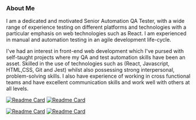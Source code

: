 ### About Me

I am a dedicated and motivated Senior Automation QA Tester, with a wide range of experience testing
on different platforms and technologies with a particular emphasis on web technologies such as React.
I am experienced in manual and automation testing in an agile development life-cycle. 

I've had an interest in front-end web development which I've pursed with self-taught projects where my QA and test automation skills have been an asset. Skilled in the use of technologies such as (React, Javascript, HTML,CSS, Git and Jest) whilst also possessing strong interpersonal, problem-solving skills. 
I also have experience of working in cross functional teams and have excellent communication skills and work well with others at all levels.

[![Readme Card](https://github-readme-stats.vercel.app/api/pin/?username=lblake&repo=Front-End-Projects)](https://github.com/lblake/Front-End-Projects) [![Readme Card](https://github-readme-stats.vercel.app/api/pin/?username=lblake&repo=TreeHouse-WebDev-Project-1)](https://github.com/lblake/TreeHouse-WebDev-Project-1)



[![Readme Card](https://github-readme-stats.vercel.app/api/pin/?username=lblake&repo=TreeHouse-WebDev-Project-2)](https://github.com/lblake/TreeHouse-WebDev-Project-2) [![Readme Card](https://github-readme-stats.vercel.app/api/pin/?username=lblake&repo=TreeHouse-WebDev-Project-3)](https://github.com/lblake/TreeHouse-WebDev-Project-3)


<!--
Hi there 👋
**lblake/lblake** is a ✨ _special_ ✨ repository because its `README.md` (this file) appears on your GitHub profile.

Here are some ideas to get you started:

- 🔭 I’m currently working on ...
- 🌱 I’m currently learning ...
- 👯 I’m looking to collaborate on ...
- 🤔 I’m looking for help with ...
- 💬 Ask me about ...
- 📫 How to reach me: ...
- 😄 Pronouns: ...
- ⚡ Fun fact: ...
-->
